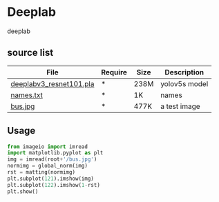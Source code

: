 # Deeplab
deeplab
## source list
| File | Require | Size | Description |
| --- | --- | --- | --- |
| [deeplabv3_resnet101.pla]() | * | 238M | yolov5s model |
| [names.txt]() | * | 1K | names |
| [bus.jpg]() | * | 477K | a test image |

## Usage
```python
from imageio import imread
import matplotlib.pyplot as plt
img = imread(root+'/bus.jpg')
normimg = global_norm(img)
rst = matting(normimg)
plt.subplot(121).imshow(img)
plt.subplot(122).imshow(1-rst)
plt.show()
```